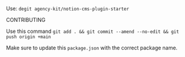 Use: `degit agency-kit/notion-cms-plugin-starter`

CONTRIBUTING

Use this command `git add . && git commit --amend --no-edit && git push origin +main`

Make sure to update this `package.json` with the correct package name.
